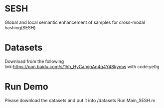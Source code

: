 # SESH
Global and local semantic enhancement of samples for cross-modal hashing(SESH)
# Datasets
Download from the following link:https://pan.baidu.com/s/1hh_HyCamjqAn4q4Y48kymw with code:ye0g
# Run Demo
Please download the datasets and put it into /datasets
Run Main_SESH.m
